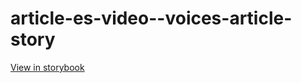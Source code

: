 # article-es-video--voices-article-story

[View in storybook](https://raw.githack.com/Independent-Digital-News-and-Media-Ltd/indy-pwamp-sb/PR-1764-sb/index.html?path=/story/article-es-video--voices-article-story)